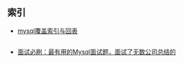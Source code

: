 ## 索引

- [mysql覆盖索引与回表](https://www.jianshu.com/p/8991cbca3854)
    ```
  
  ```
- [面试必刷：最有用的Mysql面试题，面试了无数公司总结的](https://www.jianshu.com/p/fe70172d80d2)